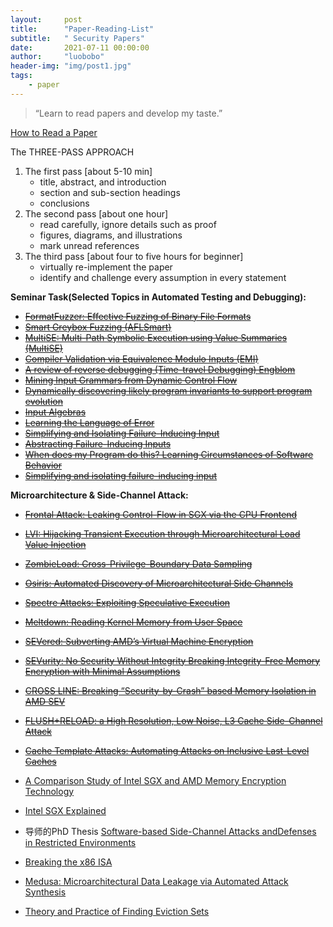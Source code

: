 ```yaml
---
layout:     post
title:      "Paper-Reading-List"
subtitle:   " Security Papers"
date:       2021-07-11 00:00:00
author:     "luobobo"
header-img: "img/post1.jpg"
tags:
    - paper
---
```


> “Learn to read papers and develop my taste.”


[How to Read a Paper](https://web.stanford.edu/class/ee384m/Handouts/HowtoReadPaper.pdf)

The THREE-PASS APPROACH
1. The first pass [about 5-10 min]
	- title, abstract, and introduction
	- section and sub-section headings
	- conclusions
2. The second pass [about one hour]
	- read carefully, ignore details such as proof
	- figures, diagrams, and illustrations
	- mark unread references
3. The third pass [about four to five hours for beginner]
	- virtually re-implement the paper
    - identify and challenge every assumption in every statement


**Seminar Task(Selected Topics in Automated Testing and Debugging):**
* ~~[FormatFuzzer: Effective Fuzzing of Binary File Formats](https://dl.cispa.de/s/3q2PyqP7rqZzrNn)~~
* ~~[Smart Greybox Fuzzing (AFLSmart)](https://arxiv.org/pdf/1811.09447.pdf)~~
* ~~[MultiSE: Multi-Path Symbolic Execution using Value Summaries (MultiSE)](https://people.eecs.berkeley.edu/~ksen/papers/multise.pdf)~~
* ~~[Compiler Validation via Equivalence Modulo Inputs (EMI)](https://www.cs.ucdavis.edu/~su/publications/emi.pdf)~~
* ~~[A review of reverse debugging (Time-travel Debugging) Engblom](https://citeseerx.ist.psu.edu/viewdoc/download?doi=10.1.1.338.3420&rep=rep1&type=pdf)~~
* ~~[Mining Input Grammars from Dynamic Control Flow](https://publications.cispa.saarland/3101/1/fse2020-mimid.pdf)~~
* ~~[Dynamically discovering likely program invariants to support program evolution](https://homes.cs.washington.edu/~mernst/pubs/invariants-tse2001.pdf)~~
* ~~[Input Algebras](https://publications.cispa.saarland/3208/7/gopinath2021input.pdf)~~
* ~~[Learning the Language of Error](http://www.cprover.org/learning-errors/learning-the-language-of-error-including-a-proof-supplement.pdf)~~
* ~~[Simplifying and Isolating Failure-Inducing Input](https://hiper.cis.udel.edu/lp/lib/exe/fetch.php/courses/other-delta-zellertse.pdf)~~
* ~~[Abstracting Failure-Inducing Inputs](https://publications.cispa.saarland/3103/7/issta2020-language-of-failure.pdf)~~
* ~~[When does my Program do this? Learning Circumstances of Software Behavior](https://publications.cispa.saarland/3107/7/fse2020-alhazen.pdf)~~
* ~~[Simplifying and isolating failure-inducing input](https://www.st.cs.uni-saarland.de/papers/tse2002/tse2002.pdf)~~


**Microarchitecture & Side-Channel Attack:**
* ~~[Frontal Attack: Leaking Control-Flow in SGX via the CPU Frontend](https://arxiv.org/pdf/2005.11516.pdf)~~
* ~~[LVI: Hijacking Transient Execution through Microarchitectural Load Value Injection](https://lviattack.eu/lvi.pdf)~~
* ~~[ZombieLoad: Cross-Privilege-Boundary Data Sampling](https://zombieloadattack.com/zombieload.pdf)~~
* ~~[Osiris: Automated Discovery of Microarchitectural Side Channels](https://publications.cispa.saarland/3431/1/main.pdf)~~
* ~~[Spectre Attacks: Exploiting Speculative Execution](https://spectreattack.com/spectre.pdf)~~
* ~~[Meltdown: Reading Kernel Memory from User Space](https://meltdownattack.com/meltdown.pdf)~~
* ~~[SEVered: Subverting AMD’s Virtual Machine Encryption](https://arxiv.org/pdf/1805.09604.pdf)~~
* ~~[SEVurity: No Security Without Integrity Breaking Integrity-Free Memory Encryption with Minimal Assumptions](https://arxiv.org/pdf/2004.11071.pdf)~~
* ~~[CROSS LINE: Breaking “Security-by-Crash” based Memory Isolation in AMD SEV](https://arxiv.org/pdf/2008.00146.pdf)~~
* ~~[FLUSH+RELOAD: a High Resolution, Low Noise, L3 Cache Side-Channel Attack](https://eprint.iacr.org/2013/448.pdf)~~
* ~~[Cache Template Attacks: Automating Attacks on Inclusive Last-Level Caches](https://gruss.cc/files/cta.pdf)~~

* [A Comparison Study of Intel SGX and AMD Memory Encryption Technology](https://www.notion.so/Notes-5423bb4deaaf4a498ed4c62b1d7be1e2#cc10b3e0f8f9491098bf1c246f975c90)
* [Intel SGX Explained](https://www.notion.so/Notes-5423bb4deaaf4a498ed4c62b1d7be1e2#0b3ce3ba243e40f0b9e80e7cd4afb156)
* 导师的PhD Thesis  [Software-based Side-Channel Attacks andDefenses in Restricted Environments](https://misc0110.net/files/phd_thesis.pdf)
* [Breaking the x86 ISA](https://www.blackhat.com/docs/us-17/thursday/us-17-Domas-Breaking-The-x86-Instruction-Set-wp.pdf)
* [Medusa: Microarchitectural Data Leakage via Automated Attack Synthesis](https://www.usenix.org/system/files/sec20-moghimi-medusa.pdf)
* [Theory and Practice of Finding Eviction Sets](https://arxiv.org/pdf/1810.01497.pdf)


<!-- 
* [Constraint-guided Directed Greybox Fuzzing](https://www.usenix.org/conference/usenixsecurity21/presentation/lee-gwangmu)
* [Android SmartTVs Vulnerability Discovery via Log-Guided Fuzzing](https://www.usenix.org/conference/usenixsecurity21/presentation/aafer)
* [ExpRace: Exploiting Kernel Races through Raising Interrupts](https://www.usenix.org/conference/usenixsecurity21/presentation/lee-yoochan)
* [CANARY - a reactive defense mechanism for Controller Area Networks based on Active RelaYs](https://www.usenix.org/conference/usenixsecurity21/presentation/groza)
* [MAZE: Towards Automated Heap Feng Shui](https://www.usenix.org/conference/usenixsecurity21/presentation/wang-yan)
* [Breaking Through Binaries: Compiler-quality Instrumentation for Better Binary-only Fuzzing](https://www.usenix.org/conference/usenixsecurity21/presentation/nagy)
* [VScape: Assessing and Escaping Virtual Call Protections](https://www.usenix.org/conference/usenixsecurity21/presentation/chen-kaixiang)
* [PTAuth: Temporal Memory Safety via Robust Points-to Authentication](https://www.usenix.org/conference/usenixsecurity21/presentation/mirzazade)
* [Finding Bugs Using Your Own Code: Detecting Functionally-similar yet Inconsistent Code](https://www.usenix.org/conference/usenixsecurity21/presentation/ahmadi)
* [SHARD: Fine-Grained Kernel Specialization with Context-Aware Hardening](https://www.usenix.org/conference/usenixsecurity21/presentation/abubakar)
* [Preventing Use-After-Free Attacks with Fast Forward Allocation](https://www.usenix.org/conference/usenixsecurity21/presentation/wickman)
* [IJON: Exploring Deep State Spaces via Fuzzing](https://www.ei.ruhr-uni-bochum.de/media/emma/veroeffentlichungen/2020/02/27/IJON-Oakland20.pdf)
* [xMP: Selective Memory Protection for Kernel and User Space](https://www3.cs.stonybrook.edu/~sghavamnia/papers/xmp.sp20.pdf)
* [Temporal System Call Specialization for Attack Surface Reduction](https://www.usenix.org/system/files/sec20-ghavamnia.pdf)
* [(Mostly) Exitless VM Protection from Untrusted Hypervisor through Disaggregated Nested Virtualization](https://www.usenix.org/system/files/sec20summer_mi_prepub.pdf)
* [EcoFuzz: Adaptive Energy-Saving Greybox Fuzzing as a Variant of the Adversarial Multi-Armed Bandit](https://www.usenix.org/conference/usenixsecurity20/presentation/yue)
* [ParmeSan: Sanitizer-guided Greybox Fuzzing](https://www.usenix.org/conference/usenixsecurity20/presentation/osterlund)
* [SoK: Benchmarking Flaws in Systems Security](https://ieeexplore.ieee.org/document/8806739)
* [SoK: Eternal War in Memory](https://people.eecs.berkeley.edu/~dawnsong/papers/Oakland13-SoK-CR.pdf)
* [SoK: Using Dynamic Binary Instrumentation for Security](https://www.diag.uniroma1.it/~delia/papers/asiaccs2019.pdf)
* [SoK: Sanitizing for Security](https://arxiv.org/pdf/1806.04355.pdf)
* [One Engine to Fuzz ’em All: Generic Language Processor Testing with Semantic Validation](https://faculty.ist.psu.edu/wu/papers/polyglot.pdf)
* [STOCHFUZZ: Sound and Cost-effective Fuzzing of Stripped Binaries by Incremental and Stochastic Rewriting](https://www.cs.purdue.edu/homes/zhan3299/res/SP21b.pdf)
* [A novel dynamic analysis infr el dynamic analysis infrastructur astructure to instrument untrusted o instrument untrusted execution flow across user-kernel spaces](https://ink.library.smu.edu.sg/cgi/viewcontent.cgi?article=6613&context=sis_research)
* [A Secure and Formally Verified Linux KVM Hypervisor](http://www.cs.columbia.edu/~nieh/pubs/ieeesp2021_kvm.pdf)
* [DIANE: Identifying Fuzzing Triggers in Apps to Generate Under-constrained Inputs for IoT Devices](https://conand.me/publications/redini-diane-2021.pdf)
* [DIFFUZZ: Differential Fuzzing for Side Channel Analysis](https://arxiv.org/pdf/1811.07005.pdf)
* [Fuzzing: Challenges and Reflections](https://www.comp.nus.edu.sg/~abhik/pdf/IEEE-SW-Fuzzing.pdf)
* [Industrial Oriented Evaluation of Fuzzing Techniques (ICST 2021)](http://www.wingtecher.com/themes/WingTecherResearch/assets/papers/icst21.pdf)
* [An Empirical Study of OSS-Fuzz Bugs (MSR 2021)](https://squareslab.github.io/materials/DingOSSFuzz21.pdf)
* [UNIFUZZ: A Holistic and Pragmatic Metrics-Driven Platform for Evaluating Fuzzers](https://arxiv.org/pdf/2010.01785.pdf )
* [A Feature-Oriented Corpus for understanding, Evaluating and Improving Fuzz Testing](https://github.com/wcventure/FuzzingPaper/blob/master/Paper/ASIACCS19_Feature-Oriented.pdf)
* [RetroWrite: Statically Instrumenting COTS Binaries for Fuzzing and Sanitization (S&P 2020)](https://github.com/wcventure/FuzzingPaper/blob/master/Paper/SP20_RetroWrite.pdf)
* [Antifuzz: impeding fuzzing audits of binary executables (USENIX Security2019)](https://github.com/wcventure/FuzzingPaper/blob/master/Paper/USENIX19_Antifuzz.pdf)
* [FUZZIFICATION: Anti-Fuzzing Technique (USENIX Security2019)](https://github.com/wcventure/FuzzingPaper/blob/master/Paper/USENIX19_FUZZIFICATION.pdf)
* [Hydra: An Extensible Fuzzing Framework for Finding Semantic Bugs in File Systems (SOSP 2019)](https://github.com/wcventure/FuzzingPaper/blob/master/Paper/SOSP19_Hydra.pdf)
* [A Priority Based Path Searching Method for Improving Hybrid Fuzzing (Computers & Security 2021)](https://www.sciencedirect.com/science/article/pii/S0167404821000663?casa_token=OUEFq5TSDv0AAAAA:jDit2FK_0vPqynepfWH__-mPOAQwfZaRP7Qv9G19x_t22z20N6C293JaNz2I16W2djytcOEFHrGM)
* [HFL: Hybrid Fuzzing on the Linux Kernel (NDSS 2020)](https://github.com/wcventure/FuzzingPaper/blob/master/Paper/NDSS20_HFL.pdf)
* [PANGOLIN: Incremental Hybrid Fuzzing with Polyhedral Path Abstraction (S&P 2020)](https://github.com/wcventure/FuzzingPaper/blob/master/Paper/SP20_PANGOLIN.pdf)
* [SAVIOR: Towards Bug-Driven Hybrid Testing (S&P 2020)](https://github.com/wcventure/FuzzingPaper/blob/master/Paper/SP20_SAVIOR.pdf)
* [PathAFL: Path-Coverage Assisted Fuzzing (ASIA CCS 2020)](https://dl.acm.org/doi/abs/10.1145/3320269.3384736)
* [Not All Coverage Measurements Are Equal: Fuzzing by Coverage Accounting for Input Prioritization (NDSS 2020)](https://github.com/wcventure/FuzzingPaper/blob/master/Paper/NDSS20_Prioritization.pdf)
* [Matryoshka: fuzzing deeply nested branches (CCS 2019)](https://github.com/wcventure/FuzzingPaper/blob/master/Paper/CCS19_Matryoshka.pdf)
* [REDQUEEN: Fuzzing with Input-to-State Correspondence (NDSS2019)](https://github.com/wcventure/FuzzingPaper/blob/master/Paper/NDSS19_REDQUEEN.pdf)
* [Typestate-Guided Fuzzer for Discovering Use-after-Free Vulnerabilities (ICSE 2020)](https://www.scedt.tees.ac.uk/s.qin/papers/icse2020-uafl.pdf)
* [Binary-level Directed Fuzzing for Use-After-Free Vulnerabilities (RAID 2020)](https://github.com/wcventure/FuzzingPaper/blob/master/Paper/Arxiv20_BinaryUAF.pdf)
* [MemFuzz: Using Memory Accesses to Guide Fuzzing (ICST 2019)](https://github.com/wcventure/FuzzingPaper/blob/master/Paper/ICST19_MemFuzz.pdf)
* [MemLock: Memory Usage Guided Fuzzing (ICSE2020)](https://wcventure.github.io/pdf/ICSE2020_MemLock.pdf)
* [MOPT: Optimize Mutation Scheduling for Fuzzers (USENIX Security2019)](https://github.com/wcventure/FuzzingPaper/blob/master/Paper/USENIX19_MOPT.pdf)
* [FuzzGen: Automatic Fuzzer Generation (USENIX Security2020)](https://www.usenix.org/system/files/sec20fall_ispoglou_prepub.pdf) -->